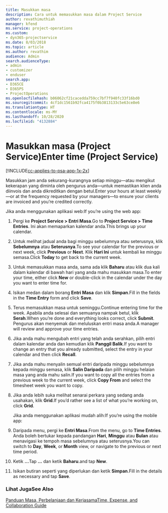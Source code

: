 ```yaml
---
title: Masukkan masa
description: Cara untuk memasukkan masa dalam Project Service
author: revathimuthiah
manager: kfend
ms.service: project-operations
ms.custom:
- dyn365-projectservice
ms.date: 8/03/2018
ms.topic: article
ms.author: revathim
audience: Admin
search.audienceType:
- admin
- customizer
- enduser
search.app:
- D365CE
- D365PS
- ProjectOperations
ms.openlocfilehash: b06062cf21cacedda759cc7bf7f940fc33f16bd0
ms.sourcegitcommit: 4cf1dc1561b92fca4175f0b3813133c5e63ce8e6
ms.translationtype: HT
ms.contentlocale: ms-MY
ms.lasthandoff: 10/28/2020
ms.locfileid: "4132884"
---
```

# <a name="enter-time-project-service"></a><span data-ttu-id="efaa8-103">Masukkan masa (Project Service)</span><span class="sxs-lookup"><span data-stu-id="efaa8-103">Enter time (Project Service)</span></span>

[!INCLUDE[cc-applies-to-psa-app-1x-2x](../includes/cc-applies-to-psa-app-1x-2x.md)]

<span data-ttu-id="efaa8-104">Masukkan jam anda sekurang-kurangnya setiap minggu—atau mengikut kekerapan yang diminta oleh pengurus anda—untuk memastikan klien anda diinvois dan anda dikreditkan dengan betul.</span><span class="sxs-lookup"><span data-stu-id="efaa8-104">Enter your hours at least weekly—or at the frequency requested by your managers—to ensure your clients are invoiced and you’re credited correctly.</span></span>  
  
 <span data-ttu-id="efaa8-105">Jika anda menggunakan aplikasi web:</span><span class="sxs-lookup"><span data-stu-id="efaa8-105">If you’re using the web app:</span></span>  
  
1. <span data-ttu-id="efaa8-106">Pergi ke **Project Service > Entri Masa**.</span><span class="sxs-lookup"><span data-stu-id="efaa8-106">Go to **Project Service > Time Entries**.</span></span> <span data-ttu-id="efaa8-107">Ini akan memaparkan kalendar anda.</span><span class="sxs-lookup"><span data-stu-id="efaa8-107">This brings up your calendar.</span></span>  
  
2. <span data-ttu-id="efaa8-108">Untuk melihat jadual anda bagi minggu sebelumnya atau seterusnya, klik **Sebelumnya** atau **Seterusnya**.</span><span class="sxs-lookup"><span data-stu-id="efaa8-108">To see your calendar for the previous or next week, click **Previous** or **Next**.</span></span> <span data-ttu-id="efaa8-109">Klik **Hari Ini** untuk kembali ke minggu semasa.</span><span class="sxs-lookup"><span data-stu-id="efaa8-109">Click **Today** to get back to the current week.</span></span>  
  
3. <span data-ttu-id="efaa8-110">Untuk memasukkan masa anda, sama ada klik **Baharu** atau klik dua kali dalam kalendar di bawah hari yang anda mahu masukkan masa.</span><span class="sxs-lookup"><span data-stu-id="efaa8-110">To enter your time, either click **New** or double-click in the calendar under the day you want to enter time for.</span></span>  
  
4. <span data-ttu-id="efaa8-111">Isikan medan dalam borang **Entri Masa** dan klik **Simpan**.</span><span class="sxs-lookup"><span data-stu-id="efaa8-111">Fill in the fields in the **Time Entry** form and click **Save**.</span></span>  
  
5. <span data-ttu-id="efaa8-112">Terus memasukkan masa untuk seminggu.</span><span class="sxs-lookup"><span data-stu-id="efaa8-112">Continue entering time for the week.</span></span> <span data-ttu-id="efaa8-113">Apabila anda selesai dan semuanya nampak betul, klik **Serah**.</span><span class="sxs-lookup"><span data-stu-id="efaa8-113">When you’re done and everything looks correct, click **Submit**.</span></span> <span data-ttu-id="efaa8-114">Pengurus akan menyemak dan meluluskan entri masa anda.</span><span class="sxs-lookup"><span data-stu-id="efaa8-114">A manager will review and approve your time entries.</span></span>  
  
6. <span data-ttu-id="efaa8-115">Jika anda mahu mengubah entri yang telah anda serahkan, pilih entri dalam kalendar anda dan kemudian klik **Panggil Balik**.</span><span class="sxs-lookup"><span data-stu-id="efaa8-115">If you want to change an entry that you already submitted, select the entry in your calendar and then click **Recall**.</span></span>  
  
7. <span data-ttu-id="efaa8-116">Jika anda mahu menyalin semual entri daripada minggu sebelumnya kepada minggu semasa, klik **Salin Daripada** dan pilih minggu helaian masa yang anda mahu salin.</span><span class="sxs-lookup"><span data-stu-id="efaa8-116">If you want to copy all the entries from a previous week to the current week, click **Copy From** and select the timesheet week you want to copy.</span></span>  
  
8. <span data-ttu-id="efaa8-117">Jika anda lebih suka melihat senarai perkara yang sedang anda usahakan, klik **Grid**.</span><span class="sxs-lookup"><span data-stu-id="efaa8-117">If you’d rather see a list of what you’re working on, click **Grid**.</span></span>  
  
   <span data-ttu-id="efaa8-118">Jika anda menggunakan aplikasi mudah alih:</span><span class="sxs-lookup"><span data-stu-id="efaa8-118">If you’re using the mobile app:</span></span>  
  
9. <span data-ttu-id="efaa8-119">Daripada menu, pergi ke **Entri Masa**.</span><span class="sxs-lookup"><span data-stu-id="efaa8-119">From the menu, go to **Time Entries**.</span></span>     <span data-ttu-id="efaa8-120">Anda boleh bertukar kepada pandangan **Hari**, **Minggu** atau **Bulan** atau menavigasi ke tempoh masa sebelumnya atau seterusnya.</span><span class="sxs-lookup"><span data-stu-id="efaa8-120">You can switch to **Day**, **Week**, or **Month** view, or navigate to the previous or next time period.</span></span>  
  
10. <span data-ttu-id="efaa8-121">Ketik **…**</span><span class="sxs-lookup"><span data-stu-id="efaa8-121">Tap **…**</span></span> <span data-ttu-id="efaa8-122">dan ketik **Baharu**.</span><span class="sxs-lookup"><span data-stu-id="efaa8-122">and tap **New**.</span></span>  
  
11. <span data-ttu-id="efaa8-123">Isikan butiran seperti yang diperlukan dan ketik **Simpan**.</span><span class="sxs-lookup"><span data-stu-id="efaa8-123">Fill in the details as necessary and tap **Save**.</span></span>  
  
### <a name="see-also"></a><span data-ttu-id="efaa8-124">Lihat Juga</span><span class="sxs-lookup"><span data-stu-id="efaa8-124">See Also</span></span>  
 [<span data-ttu-id="efaa8-125">Panduan Masa, Perbelanjaan dan Kerjasama</span><span class="sxs-lookup"><span data-stu-id="efaa8-125">Time, Expense, and Collaboration Guide</span></span>](../psa/time-expense-collaboration-guide.md)
